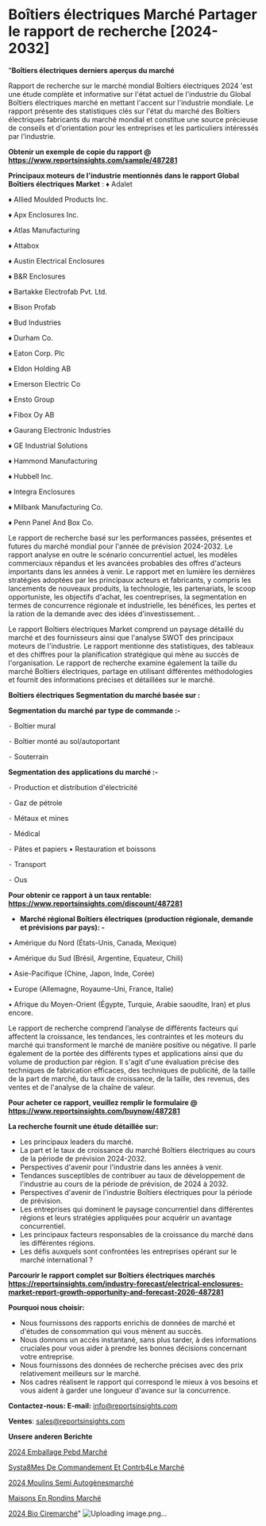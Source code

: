 # Boîtiers électriques Marché Partager le rapport de recherche [2024-2032]

"<strong>Boîtiers électriques derniers aperçus du marché</strong>

Rapport de recherche sur le marché mondial Boîtiers électriques 2024 'est une étude complète et informative sur l'état actuel de l'industrie du Global Boîtiers électriques marché en mettant l'accent sur l'industrie mondiale. Le rapport présente des statistiques clés sur l'état du marché des Boîtiers électriques fabricants du marché mondial et constitue une source précieuse de conseils et d'orientation pour les entreprises et les particuliers intéressés par l'industrie.

<strong>Obtenir un exemple de copie du rapport @ <a href=https://www.reportsinsights.com/sample/487281>https://www.reportsinsights.com/sample/487281</a></strong>

<strong>Principaux moteurs de l'industrie mentionnés dans le rapport Global Boîtiers électriques Market</strong> :
♦ Adalet

♦ Allied Moulded Products Inc.

♦ Apx Enclosures Inc.

♦ Atlas Manufacturing

♦ Attabox

♦ Austin Electrical Enclosures

♦ B&R Enclosures

♦ Bartakke Electrofab Pvt. Ltd.

♦ Bison Profab

♦ Bud Industries

♦ Durham Co.

♦ Eaton Corp. Plc

♦ Eldon Holding AB

♦ Emerson Electric Co

♦ Ensto Group

♦ Fibox Oy AB

♦ Gaurang Electronic Industries

♦ GE Industrial Solutions

♦ Hammond Manufacturing

♦ Hubbell Inc.

♦ Integra Enclosures

♦ Milbank Manufacturing Co.

♦ Penn Panel And Box Co.

Le rapport de recherche basé sur les performances passées, présentes et futures du marché mondial pour l'année de prévision 2024-2032. Le rapport analyse en outre le scénario concurrentiel actuel, les modèles commerciaux répandus et les avancées probables des offres d'acteurs importants dans les années à venir. Le rapport met en lumière les dernières stratégies adoptées par les principaux acteurs et fabricants, y compris les lancements de nouveaux produits, la technologie, les partenariats, le scoop opportuniste, les objectifs d'achat, les coentreprises, la segmentation en termes de concurrence régionale et industrielle, les bénéfices, les pertes et la ration de la demande avec des idées d'investissement. .

Le rapport Boîtiers électriques Market comprend un paysage détaillé du marché et des fournisseurs ainsi que l'analyse SWOT des principaux moteurs de l'industrie. Le rapport mentionne des statistiques, des tableaux et des chiffres pour la planification stratégique qui mène au succès de l'organisation. Le rapport de recherche examine également la taille du marché Boîtiers électriques, partage en utilisant différentes méthodologies et fournit des informations précises et détaillées sur le marché.

<strong>Boîtiers électriques Segmentation du marché basée sur :</strong>

<strong>Segmentation du marché par type de commande :-</strong>

⁃ Boîtier mural

⁃ Boîtier monté au sol/autoportant

⁃ Souterrain

<strong>Segmentation des applications du marché :-</strong>

⁃ Production et distribution d'électricité

⁃ Gaz de pétrole

⁃ Métaux et mines

⁃ Médical

⁃ Pâtes et papiers
• Restauration et boissons

⁃ Transport

⁃ Ous

<strong>Pour obtenir ce rapport à un taux rentable: <a href=https://www.reportsinsights.com/discount/487281>https://www.reportsinsights.com/discount/487281</a></strong>
<ul>
  <li><strong>Marché régional Boîtiers électriques (production régionale, demande et prévisions par pays): -</strong></li>
</ul>
• Amérique du Nord (États-Unis, Canada, Mexique)

• Amérique du Sud (Brésil, Argentine, Equateur, Chili)

• Asie-Pacifique (Chine, Japon, Inde, Corée)

• Europe (Allemagne, Royaume-Uni, France, Italie)

• Afrique du Moyen-Orient (Égypte, Turquie, Arabie saoudite, Iran) et plus encore.

Le rapport de recherche comprend l’analyse de différents facteurs qui affectent la croissance, les tendances, les contraintes et les moteurs du marché qui transforment le marché de manière positive ou négative. Il parle également de la portée des différents types et applications ainsi que du volume de production par région. Il s'agit d'une évaluation précise des techniques de fabrication efficaces, des techniques de publicité, de la taille de la part de marché, du taux de croissance, de la taille, des revenus, des ventes et de l'analyse de la chaîne de valeur.

<strong>Pour acheter ce rapport, veuillez remplir le formulaire @   <a href=https://www.reportsinsights.com/buynow/487281>https://www.reportsinsights.com/buynow/487281</a></strong>

<strong>La recherche fournit une étude détaillée sur:</strong>
<ul>
  <li>Les principaux leaders du marché.</li>
  <li>La part et le taux de croissance du marché Boîtiers électriques au cours de la période de prévision 2024-2032.</li>
  <li>Perspectives d'avenir pour l'industrie dans les années à venir.</li>
  <li>Tendances susceptibles de contribuer au taux de développement de l'industrie au cours de la période de prévision, de 2024 à 2032.</li>
  <li>Perspectives d'avenir de l'industrie Boîtiers électriques pour la période de prévision.</li>
  <li>Les entreprises qui dominent le paysage concurrentiel dans différentes régions et leurs stratégies appliquées pour acquérir un avantage concurrentiel.</li>
  <li>Les principaux facteurs responsables de la croissance du marché dans les différentes régions.</li>
  <li>Les défis auxquels sont confrontées les entreprises opérant sur le marché international ?</li>
</ul>

<strong>Parcourir le rapport complet sur Boîtiers électriques marchés <a href=https://reportsinsights.com/industry-forecast/electrical-enclosures-market-report-growth-opportunity-and-forecast-2026-487281>https://reportsinsights.com/industry-forecast/electrical-enclosures-market-report-growth-opportunity-and-forecast-2026-487281</a></strong>

<strong>Pourquoi nous choisir:</strong>
<ul>
  <li>Nous fournissons des rapports enrichis de données de marché et d'études de consommation qui vous mènent au succès.</li>
  <li>Nous donnons un accès instantané, sans plus tarder, à des informations cruciales pour vous aider à prendre les bonnes décisions concernant votre entreprise.</li>
  <li>Nous fournissons des données de recherche précises avec des prix relativement meilleurs sur le marché.</li>
  <li>Nos cadres réalisent le rapport qui correspond le mieux à vos besoins et vous aident à garder une longueur d'avance sur la concurrence.</li>
</ul>
<strong>Contactez-nous:
</strong><strong>E-mail:</strong> <a href=mailto:info@reportsinsights.com>info@reportsinsights.com</a>

<strong>Ventes</strong>: <a href=mailto:sales@reportsinsights.com>sales@reportsinsights.com</a>

<strong>Unsere anderen Berichte</strong>

<a href=https://www.linkedin.com/pulse/2024-emballage-pebd-march%C3%A9-informations-tpaac/>2024 Emballage Pebd Marché</a>

<a href=https://www.linkedin.com/pulse/syst%C3%A8mes-de-commandement-et-contr%C3%B4le-march%C3%A9-2024-asp8c/>Systa8Mes De Commandement Et Contrb4Le Marché</a>

<a href=https://www.linkedin.com/pulse/2024-moulins-semi-autogènesmarché-analyse-uejac/>2024 Moulins Semi Autogènesmarché</a>

<a href=https://www.linkedin.com/pulse/maisons-en-rondins-march%C3%A9-rapport-2024-nouvelles-rjjlf/>Maisons En Rondins Marché</a>

<a href=https://www.linkedin.com/pulse/2024-bio-ciremarch%C3%A9-aper%C3%A7us-de-lindustrie-taille-onizc/>2024 Bio Ciremarché</a>"
![Uploading image.png…]()
